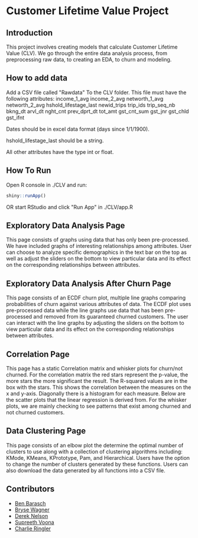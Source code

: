 # Customer Lifetime Value Project

## Introduction

This project involves creating models that calculate Customer Lifetime Value (CLV). We go through the entire data analysis process, from preprocessing raw data, to creating an EDA, to churn and modeling.

## How to add data

Add a CSV file called "Rawdata" To the CLV folder. This file must have the following attributes: 
income_1_avg	income_2_avg	networth_1_avg	networth_2_avg	hshold_lifestage_last	newid_trips	trip_ids	trip_seq_nb	 bkng_dt 	 arvl_dt 	nght_cnt	 prev_dprt_dt 	tot_amt	gst_cnt_sum	gst_jnr	gst_chld	gst_ifnt

Dates should be in excel data format (days since 1/1/1900). 

hshold_lifestage_last should be a string.

All other attributes have the type int or float.

## How To Run

Open R console in ./CLV and run:

```R
shiny::runApp()
```

OR start RStudio and click "Run App" in ./CLV/app.R

## Exploratory Data Analysis Page

This page consists of graphs using data that has only been pre-processed. We have included graphs of interesting relationships among attributes. User can choose to analyze specific demographics in the text bar on the top as well as adjust the sliders on the bottom to view particular data and its effect on the corresponding relationships between attributes. 

## Exploratory Data Analysis After Churn Page

This page consists of an ECDF churn plot, multiple line graphs comparing probabilities of churn against various attributes of data. The ECDF plot uses pre-processed data while the line graphs use data that has been pre-processed and removed from its guaranteed churned customers. The user can interact with the line graphs by adjusting the sliders on the bottom to view particular data and its effect on the corresponding relationships between attributes.

## Correlation Page

This page has a static Correlation matrix and whisker plots for churn/not churned. For the correlation matrix the red stars represent the p-value, the more stars the more significant the result. The R-squared values are in the box with the stars. This shows the correlation between the measures on the x and y-axis. Diagonally there is a histogram for each measure. Below are the scatter plots that the linear regression is derived from. For the whisker plots, we are mainly checking to see patterns that exist among churned and not churned customers.

## Data Clustering Page

This page consists of an elbow plot the determine the optimal number of clusters to use along with a collection of clustering algorithms including: KMode, KMeans, KPrototype, Pam, and Hierarchical. Users have the option to change the number of clusters generated by these functions. Users can also download the data generated by all functions into a CSV file.
## Contributors

- [Ben Barasch](https://github.com/orgs/CSE5915-Team/people/bbarasch)
- [Bryse Wagner](https://github.com/orgs/CSE5915-Team/people/bryse1225)
- [Derek Nelson](https://github.com/orgs/CSE5915-Team/people/Megaden44)
- [Supreeth Voona](https://github.com/orgs/CSE5915-Team/people/supreethvoona)
- [Charlie Ringler](https://github.com/orgs/CSE5915-Team/people/Pike1z)
